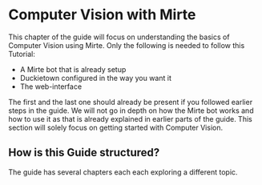 # Computer Vision with Mirte

This chapter of the guide will focus on understanding the basics of Computer Vision using Mirte. Only the following is needed to follow this Tutorial:

* A Mirte bot that is already setup
* Duckietown configured in the way you want it
* The web-interface

The first and the last one should already be present if you followed earlier steps in the guide. We will not go in depth on how the Mirte bot works and how to use it as that is already explained in earlier parts of the guide. This section will solely focus on getting started with Computer Vision.

## How is this Guide structured?

The guide has several chapters each each exploring a different topic.
